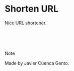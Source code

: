 # Shorten URL
Nice URL shortener.


<br />
<br />
<br />


> [!NOTE]
> Made by Javier Cuenca Gento.
